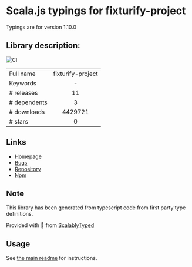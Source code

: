 
# Scala.js typings for fixturify-project

Typings are for version 1.10.0

## Library description:
![CI](https://github.com/stefanpenner/node-fixturify-project/workflows/CI/badge.svg)

|                    |                 |
| ------------------ | :-------------: |
| Full name          | fixturify-project |
| Keywords           | - |
| # releases         | 11 |
| # dependents       | 3 |
| # downloads        | 4429721 |
| # stars            | 0 |

## Links
- [Homepage](https://github.com/stefanpenner/node-fixturify-project#readme)
- [Bugs](https://github.com/stefanpenner/node-fixturify-project/issues)
- [Repository](https://github.com/stefanpenner/node-fixturify-project)
- [Npm](https://www.npmjs.com/package/fixturify-project)
    


## Note
This library has been generated from typescript code from first party type definitions.

Provided with :purple_heart: from [ScalablyTyped](https://github.com/oyvindberg/ScalablyTyped)

## Usage
See [the main readme](../../readme.md) for instructions.


